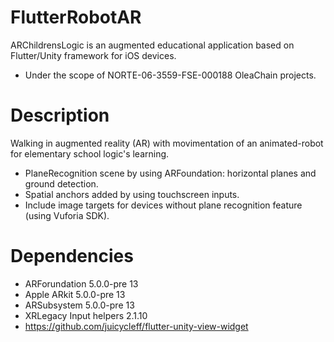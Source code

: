 # FlutterRobotAR

ARChildrensLogic is an augmented educational application based on Flutter/Unity framework for iOS devices. 
   - Under the scope of NORTE-06-3559-FSE-000188 OleaChain projects.

# Description
Walking in augmented reality (AR) with movimentation of an animated-robot for elementary school logic's learning.

- PlaneRecognition scene by using ARFoundation: horizontal planes and ground detection.
- Spatial anchors added by using touchscreen inputs.
- Include image targets for devices without plane recognition feature (using Vuforia SDK).  


# Dependencies

- ARForundation 5.0.0-pre 13
- Apple ARkit  5.0.0-pre 13
- ARSubsystem  5.0.0-pre 13
- XRLegacy Input helpers 2.1.10
- https://github.com/juicycleff/flutter-unity-view-widget
